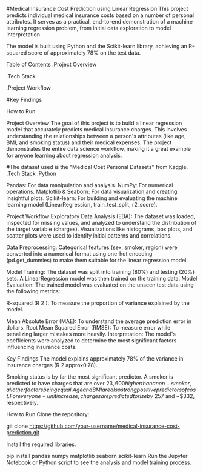 #Medical Insurance Cost Prediction using Linear Regression
This project predicts individual medical insurance costs based on a number of personal attributes. It serves as a practical, end-to-end demonstration of a machine learning regression problem, from initial data exploration to model interpretation.

The model is built using Python and the Scikit-learn library, achieving an R-squared score of approximately 78% on the test data.

Table of Contents
.Project Overview

.Tech Stack

.Project Workflow

#Key Findings

How to Run

Project Overview
The goal of this project is to build a linear regression model that accurately predicts medical insurance charges. This involves understanding the relationships between a person's attributes (like age, BMI, and smoking status) and their medical expenses. The project demonstrates the entire data science workflow, making it a great example for anyone learning about regression analysis.

#The dataset used is the "Medical Cost Personal Datasets" from Kaggle.
.Tech Stack
.Python

Pandas: For data manipulation and analysis.
NumPy: For numerical operations.
Matplotlib & Seaborn: For data visualization and creating insightful plots.
Scikit-learn: For building and evaluating the machine learning model (LinearRegression, train_test_split, r2_score).

Project Workflow
Exploratory Data Analysis (EDA): The dataset was loaded, inspected for missing values, and analyzed to understand the distribution of the target variable (charges). Visualizations like histograms, box plots, and scatter plots were used to identify initial patterns and correlations.

Data Preprocessing: Categorical features (sex, smoker, region) were converted into a numerical format using one-hot encoding (pd.get_dummies) to make them suitable for the linear regression model.

Model Training: The dataset was split into training (80%) and testing (20%) sets. A LinearRegression model was then trained on the training data.
Model Evaluation: The trained model was evaluated on the unseen test data using the following metrics:

R-squared (R 
2
 ): To measure the proportion of variance explained by the model.

Mean Absolute Error (MAE): To understand the average prediction error in dollars.
Root Mean Squared Error (RMSE): To measure error while penalizing larger mistakes more heavily.
Interpretation: The model's coefficients were analyzed to determine the most significant factors influencing insurance costs.

Key Findings
The model explains approximately 78% of the variance in insurance charges (R 
2
approx0.78).

Smoking status is by far the most significant predictor. A smoker is predicted to have charges that are over $23,600 higher than a non-smoker, all other factors being equal.
Age and BMI are also strong positive predictors of cost. For every one-unit increase, charges are predicted to rise by ~$257 and ~$332, respectively.

How to Run
Clone the repository:

git clone https://github.com/your-username/medical-insurance-cost-prediction.git

Install the required libraries:

pip install pandas numpy matplotlib seaborn scikit-learn
Run the Jupyter Notebook or Python script to see the analysis and model training process.
